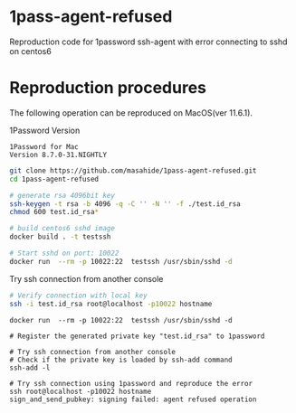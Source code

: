 # 1pass-agent-refused
Reproduction code for 1password ssh-agent with error connecting to sshd on centos6


# Reproduction procedures

The following operation can be reproduced on MacOS(ver 11.6.1).

1Password Version
```
1Password for Mac
Version 8.7.0-31.NIGHTLY
```

```bash
git clone https://github.com/masahide/1pass-agent-refused.git
cd 1pass-agent-refused

# generate rsa 4096bit key
ssh-keygen -t rsa -b 4096 -q -C '' -N '' -f ./test.id_rsa
chmod 600 test.id_rsa*

# build centos6 sshd image
docker build . -t testssh

# Start sshd on port: 10022
docker run  --rm -p 10022:22  testssh /usr/sbin/sshd -d
```

Try ssh connection from another console
```bash
# Verify connection with local key
ssh -i test.id_rsa root@localhost -p10022 hostname
```


```
docker run  --rm -p 10022:22  testssh /usr/sbin/sshd -d

# Register the generated private key "test.id_rsa" to 1password

# Try ssh connection from another console
# Check if the private key is loaded by ssh-add command
ssh-add -l

# Try ssh connection using 1password and reproduce the error
ssh root@localhost -p10022 hostname
sign_and_send_pubkey: signing failed: agent refused operation
```
